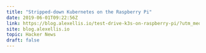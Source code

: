 ```yaml
---
title: "Stripped-down Kubernetes on the Raspberry Pi"
date: 2019-06-01T09:22:56Z
link: https://blog.alexellis.io/test-drive-k3s-on-raspberry-pi/?utm_medium=RSS&utm_source=hune
site: blog.alexellis.io
topic: Hacker News
draft: false
---
```

